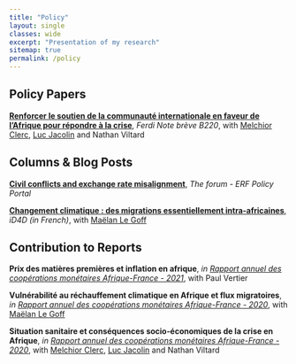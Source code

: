 ```yaml
---
title: "Policy"
layout: single
classes: wide
excerpt: "Presentation of my research"
sitemap: true
permalink: /policy
---
```


## Policy Papers
[**Renforcer le soutien de la communauté internationale en faveur de l’Afrique pour répondre à la crise**](https://ferdi.fr/dl/df-5bVbftTuESzje3KHpERFZLUa/ferdi-b220-renforcer-le-soutien-de-la-communaute-internationale-en-faveur.pdf), *Ferdi Note brève B220*, with [Melchior Clerc](https://ideas.repec.org/e/pcl161.html), [Luc Jacolin](https://www.banque-france.fr/en/economie/economistes-et-chercheurs/luc-jacolin) and Nathan Viltard

## Columns & Blog Posts
[**Civil conflicts and exchange rate misalignment**](http://theforum.erf.org.eg/2021/10/03/civil-conflicts-exchange-rate-misalignment/), *The forum - ERF Policy Portal*

[**Changement climatique : des migrations essentiellement intra-africaines**](https://ideas4development.org/climat-migrations-afrique/), *iD4D (in French)*, with [Maëlan Le Goff](https://ideas4development.org/auteur/maelan-legoff/) 

## Contribution to Reports
**Prix des matières premières et inflation en afrique**, *in [Rapport annuel des coopérations monétaires Afrique-France - 2021](https://publications.banque-france.fr/liste-chronologique/cooperations-monetaires-afrique-france?year=2022)*, with Paul Vertier

**Vulnérabilité au réchauffement climatique en Afrique et flux migratoires**, *in [Rapport annuel des coopérations monétaires Afrique-France - 2020](https://publications.banque-france.fr/rapport-annuel-des-cooperations-monetaires-afrique-france-2020)*, with [Maëlan Le Goff](https://www.banque-france.fr/maelan-le-goff)

**Situation sanitaire et conséquences socio‑économiques de la crise en Afrique**, *in [Rapport annuel des coopérations monétaires Afrique-France - 2020](https://publications.banque-france.fr/rapport-annuel-des-cooperations-monetaires-afrique-france-2020)*, with [Melchior Clerc](https://ideas.repec.org/e/pcl161.html), [Luc Jacolin](https://www.banque-france.fr/en/economie/economistes-et-chercheurs/luc-jacolin) and Nathan Viltard
